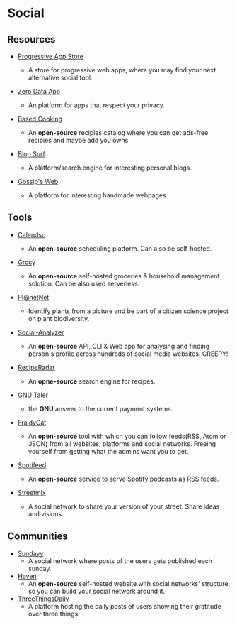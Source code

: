 # Social

## Resources

* [Progressive App Store](https://progressiveapp.store/home)
  
  * A store for progressive web apps, where you may find your next alternative social tool.

* [Zero Data App](https://0data.app)
  
  * An platform for apps that respect your privacy.

* [Based Cooking](https://based.cooking)
  
  * An **open-source** recipies catalog where you can get ads-free recipies and maybe add you owns.

* [Blog Surf](https://blogsurf.io)
  
  * A platform/search engine for interesting personal blogs.

* [Gossip's Web](https://gossipsweb.net)
  
  * A platform for interesting handmade webpages.

## Tools

* [Calendso](https://calendso.com)
  
  * An **open-source** scheduling platform. Can also be self-hosted.

* [Grocy](https://grocy.info)
  
  * An **open-source** self-hosted groceries & household management solution. Can be also used serverless.

* [Pl@netNet](https://plantnet.org/en)
  
  * Identify plants from a picture and be part of a citizen science project on plant biodiversity.

* [Social-Analyzer](https://github.com/qeeqbox/social-analyzer)
  
  * An **open-source** API, CLI & Web app for analysing and finding person's profile across hundreds of social media websites. CREEPY!

* [RecipeRadar](https://www.reciperadar.com)
  
  * An **opne-source** search engine for recipes.

* [GNU Taler](https://taler.net)
  
  * the **GNU** answer to the current payment systems.

* [FraidyCat](https://fraidyc.at)
  
  * An **open-source** tool with which you can follow feeds(RSS, Atom or JSON) from all websites, platforms and social networks. Freeing yourself from getting what the admins want you to get.

* [Spotifeed](https://github.com/timdorr/spotifeed)
  
  * An **open-source** service to serve Spotify podcasts as RSS feeds.

* [Streetmix](https://streetmix.net)
  
  * A social network to share your version of your street. Share ideas and visions.

## Communities

* [Sundayy](https://www.sundayy.app)
  * A social network where posts of the users gets published each sunday.
* [Haven](https://havenweb.org)
  * An **open-source** self-hosted website with social networks' structure, so you can build your social network around it.
* [ThreeThingsDaily](https://threethingsdaily.xyz)
  * A platform hosting the daily posts of users showing their gratitude over three things.
